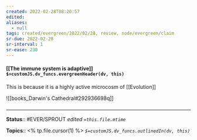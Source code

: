 ```yaml
---
created: 2022-02-28T08:20:57 
edited: 
aliases:
  - null
tags: created/evergreen/2022/02/28, review, node/evergreen/claim
sr-due: 2022-02-28
sr-interval: 1
sr-ease: 230
---
```


#### [[The immune system is adaptive]] `$=customJS.dv_funcs.evergreenHeader(dv, this)`

This is because it is a highly active microcosm of [[Evolution]]

![[books_Darwin's Cathedral#292936698q]]

### <hr class="footnote"/>

**Status**:: #EVER/SPROUT
*edited `=this.file.mtime`*

**Topics**:: <% tp.file.cursor(1) %>
*`$=customJS.dv_funcs.outlinedIn(dv, this)`*
